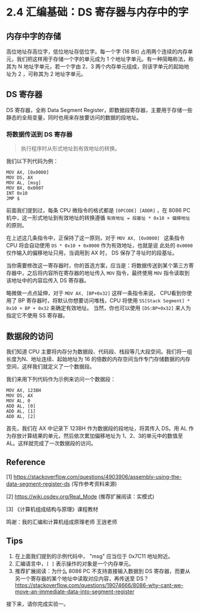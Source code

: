 # 2.4 汇编基础：DS 寄存器与内存中的字

## 内存中字的存储

高位地址存高位字，低位地址存低位字。每一个字 (16 Bit) 占用两个连续的内存单元，我们把这样用于存储一个字的单元成为 1 个地址字单元。有一种简略称法，称其为 N 地址字单元，若一个字由 2、3 两个内存单元组成，则该字单元的起始地址为 2 ，可称其为 2 地址字单元。

## DS 寄存器

DS 寄存器，全称 Data Segment Register，即数据段寄存器，主要用于存储一些静态的全局变量，同时也用来存放要访问的数据的段地址。

### 将数据传送到 DS 寄存器

> 执行程序时从形式地址到有效地址的转换。

我们以下列代码为例：
```assembly
MOV AX, [0x0000]
MOV DS, AX
MOV AL, [msg]
MOV BX, 0x0007  
INT 0x10    
JMP $
```

前面我们提到过，每条 CPU 微指令的格式都是 ```[OPCODE] [ADDR]``` ，在 8086 PC 机中，这一形式地址到有效地址的转换遵循 ``` 有效地址 = 段基址 * 0x10 + 偏移地址 ``` 的原则。

在上述这几条指令中，正保持了这一原则，对于 ```MOV AX, [0x0000] ``` 这条指令 CPU 将会自动使用 ``` DS * 0x10 + 0x0000 ``` 作为有效地址，也就是说 此处的 ```0x0000``` 仅作输入的偏移地址只用，当调用到 AX 时， DS 保存了寻址时的段基址。

当你需要修改这一寄存器时，你的首选方案，应当是：将数据传送到某个第三方寄存器中，之后将内容所在寄存器的地址传入 ```MOV``` 指令，最终使用 ```MOV``` 指令读取到该地址中的内容后传入 DS 寄存器。

略微做一点点延伸，对于 ``` MOV AX, [BP+0x32] ``` 这样一条指令来说， CPU看到你使用了 BP 寄存器时，将默认你想要访问堆栈，CPU 将使用 ``` SS[Stack Segment] * 0x10 + BP + 0x32 ``` 来确定有效地址。 当然，你也可以使用 ``` [DS:BP+0x32] ``` 来人为指定它不使用 SS 寄存器。

## 数据段的访问

我们知道 CPU 主要将内存分为数据段、代码段、栈段等几大段空间。我们将一组长度为N、地址连续、起始地址为 16 的倍数的内存空间当作专门存储数据的内存空间，这样我们就定义了一个数据段。

我们来用下列代码作为示例来访问一个数据段：
```assembly
MOV AX, 123BH
MOV DS, AX
MOV AL, 0
ADD AL, [0]
ADD AL, [1]
ADD AL, [2]
```

首先，我们在 AX 中记录下 123BH 作为数据段的段地址，将其传入  DS。用 AL 作为存放计算结果的单元，然后依次累加偏移地址为 1、2、3的单元中的数值至 AL。这样就完成了一次数据段的访问。

## Reference

[1] https://stackoverflow.com/questions/4903906/assembly-using-the-data-segment-register-ds (写作参考资料来源)

[2] https://wiki.osdev.org/Real_Mode (推荐扩展阅读：实模式)

[3] 《计算机组成结构与原理》课程教材

鸣谢：我的汇编和计算机组成原理老师 王逍老师

## Tips

1. 在上面我们提到的示例代码中， "msg" 应当位于 0x7C11 地址附近。
2. 汇编语言中，```[ ]``` 表示操作的对象是一个内存单元。
3. 推荐扩展阅读：为什么 8086 PC 不支持直接输入数据到 DS 寄存器，而要从另一个寄存器的某个地址中读取对应内容，再传送至 DS？  https://stackoverflow.com/questions/19074666/8086-why-cant-we-move-an-immediate-data-into-segment-register



接下来，请你完成实验一。